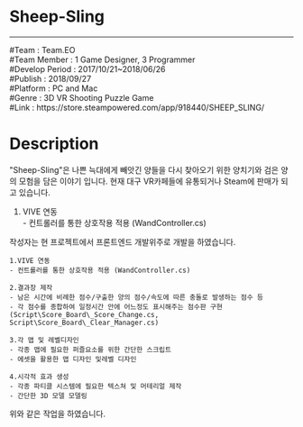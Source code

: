 # Sheep-Sling
******************************************************************************************
<article>
#Team : Team.EO<br>
#Team Member : 1 Game Designer, 3 Programmer<br>
#Develop Period : 2017/10/21~2018/06/26<br>
#Publish : 2018/09/27<br>
#Platform : PC and Mac<br>
#Genre : 3D VR Shooting Puzzle Game<br>
#Link : https://store.steampowered.com/app/918440/SHEEP_SLING/<br>
</article>

<body>
  <h1>Description</h1>
  <p>
    "Sheep-Sling"은 나쁜 늑대에게 빼앗긴 양들을 다시 찾아오기 위한 양치기와 검은 양의 모험을 담은
    이야기 입니다. 현재 대구 VR카페들에 유통되거나 Steam에 판매가 되고 있습니다.
  
  <ol>
  <li>VIVE 연동<br>
  - 컨트롤러를 통한 상호작용 적용 (WandController.cs)

  </li>
  </ol>
    작성자는 현 프로젝트에서 프론트엔드 개발위주로 개발을 하였습니다.
    
    1.VIVE 연동
    - 컨트롤러를 통한 상호작용 적용 (WandController.cs)

    2.결과창 제작
    - 남은 시간에 비례한 점수/구출한 양의 점수/속도에 따른 충돌로 발생하는 점수 등
    - 각 점수를 종합하여 일정시간 안에 어느정도 표시해주는 점수판 구현 (Script\Score_Board\_Score_Change.cs, Script\Score_Board\_Clear_Manager.cs)

    3.각 맵 및 레벨디자인
    - 각종 맵에 필요한 퍼즐요소를 위한 간단한 스크립트
    - 에셋을 활용한 맵 디자인 및레벨 디자인

    4.시각적 효과 생성
    - 각종 파티클 시스템에 필요한 텍스쳐 및 머테리얼 제작
    - 간단한 3D 모델 모델링
  </p>
  위와 같은 작업을 하였습니다.
</body>
